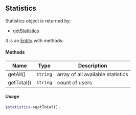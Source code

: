 ## Statistics

Statistics object is returned by:

 * [getStatistics](#getstatistics)

It is an [Entity](https://en.wikipedia.org/wiki/Entity) with methods:

#### Methods
Name | Type | Description
--- | --- | ---
getAll() | `string` | array of all available statistics
getTotal() | `string` | count of users

#### Usage
```php
$statistics->getTotal();
```
